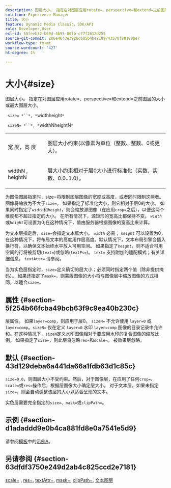 ```yaml
---
description: 图层大小。 指定在对图层应用rotate=、perspective=和extend=之前图层的大小或最大图层大小。
solution: Experience Manager
title: 大小
feature: Dynamic Media Classic，SDK/API
role: Developer,User
exl-id: 55feeb32-b69d-4b95-80fb-c77f2612d255
source-git-commit: 206e4643e3926cb85b4be2189743578f88180be7
workflow-type: tm+mt
source-wordcount: '427'
ht-degree: 1%

---
```


# 大小{#size}

图层大小。 指定在对图层应用rotate=、perspective=和extend=之前图层的大小或最大图层大小。

` size= *``*, *`widthheight`*`

` sizeN= *``*, *`widthNheightN`*`

<table id="simpletable_FBE17D736F93485AA0053BF447B4CC9F"> 
 <tr class="strow"> 
  <td class="stentry"> <p> <span class="codeph"> <span class="varname"> 宽 </span>度，高 <span class="varname"> 度  </span> </span> </p> </td> 
  <td class="stentry"> <p>图层大小约束(以像素为单位（整数、整数、0或更大）。 </p> </td> 
 </tr> 
 <tr class="strow"> 
  <td class="stentry"> <p> <span class="codeph"> <span class="varname"> widthN  </span>,  <span class="varname"> heightN  </span> </span> </p> </td> 
  <td class="stentry"> <p>层大小约束相对于层0大小进行标准化（实数、实数、0.0..1.0）。 </p> </td> 
 </tr> 
</table>

为图像图层指定时，size=将限制图层图像的宽度或高度，或者同时限制这两者。 图像将缩放为不大于`size=`。 如果指定了标准化大小，则它相对于层0的大小。 如果同时指定了&#x200B;*`width`*&#x200B;和&#x200B;*`height`*，则会缩放源图像（在应用`crop=`之后），以便这两个维度都不超过指定的大小。 在所有情况下，源矩形的宽高比都保持不变。 *`width`*&#x200B;或&#x200B;*`height`*&#x200B;可设置为0;在这种情况下，值由服务器根据图像的宽高比来计算。

为文本层指定后，`size=`会指定文本框大小。 *`width`* 必需； *`height`* 可以设置为0，在这种情况下，将布局文本的高度用作层高度。默认情况下，文本布局引擎会插入换行符，以确保文本始终水平放入可用空间。 如果指定了&#x200B;*`height`*，则不适合可用空间的行将被剪切(`text=`)或忽略(`textPs=`)。 `text=` 支持附加的适配模式；有关详细信息， `textAttr=` 请参阅。

当为实色层指定时，`size=`定义确切的层大小；必须同时指定两个值（除非提供掩码）。 如果还指定了`mask=`，则蒙版图像的大小将与图像层中缩放图像的方式相同，以适合`size=`。

## 属性 {#section-5f254b66fcba49bcb63f9c9ea40b230c}

层属性。 如果`layer=comp`，则应用于层0。 `sizeN=` 不允许使用 `layer=0` 或 `layer=comp`。`sizeN=` 仅在定义 `layer=0` 水印 `layer=comp` 图像的目录记录中允许和。在这种情况下，`sizeN`定义水印图像相对于要应用水印的复合图像的缩放比例。 如果指定了`size=`，则此层将忽略`res=`和`scale=`。 被效果层忽略。

## 默认 {#section-43d129deba6a441da66a1fdb63d1c85c}

`size=0,0`，则图层大小不受约束。然后，对于图像层，在应用了任何`crop=`、`scale=`或`res=`操作后，根据层图像大小确定层大小。 对于文本层，如果未指定`size=`，则会自动调整该层的大小以适合呈现的文本。

实色层需要完全指定的`size=`、`mask=`或`clipPath=`。

## 示例 {#section-d1adaddd9e0b4ca881fd8e0a7541e5d9}

请参阅[模板](../../../../../is-api/http-ref/image-serving-api-ref/c-http-protocol-reference/c-templates/c-templates.md#concept-3cd2d2adae0e41b2979b9640244d4d3e)中的[示例A](../../../../../is-api/http-ref/image-serving-api-ref/c-http-protocol-reference/c-templates/r-example-a.md#reference-c78ea82e8a1646738e764fa6685dfbac)。

## 另请参阅 {#section-63dfdf3750e249d2ab4c825ccd2e7181}

[scale=](../../../../../is-api/http-ref/image-serving-api-ref/c-http-protocol-reference/c-command-reference/r-is-http-scale.md#reference-098c30cea1764f189e6f7c7e400cc065) ,  [res=](../../../../../is-api/http-ref/image-serving-api-ref/c-http-protocol-reference/c-command-reference/r-res.md#reference-3d6fe416801148dea0f786f2b5169e55),  [textAttr=](../../../../../is-api/http-ref/image-serving-api-ref/c-http-protocol-reference/c-command-reference/r-textattr.md#reference-ff00484fa3244286abeff34911f7ec0d),  [mask=](../../../../../is-api/http-ref/image-serving-api-ref/c-http-protocol-reference/c-command-reference/r-mask.md#reference-922254e027404fb890b850e2723ee06e),  [clipPath=](../../../../../is-api/http-ref/image-serving-api-ref/c-http-protocol-reference/c-command-reference/r-clippath.md#reference-8139b1b52dc54749b51b109521ddf83d),  [文本图层](../../../../../is-api/http-ref/image-serving-api-ref/c-http-protocol-reference/c-text-formatting/r-text-layers.md#reference-47e78cfb18134db5ab09e17af14a6a8f)

